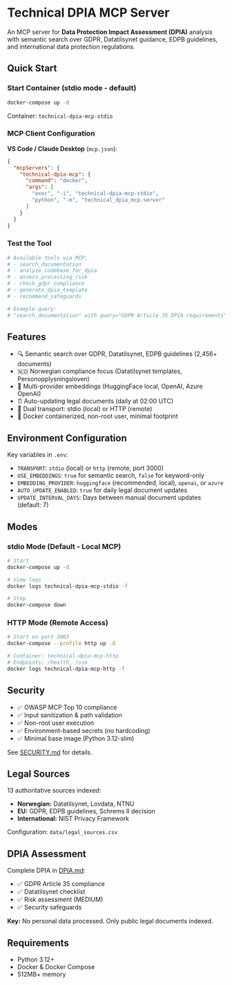 # Technical DPIA MCP Server

An MCP server for **Data Protection Impact Assessment (DPIA)** analysis with semantic search over GDPR, Datatilsynet guidance, EDPB guidelines, and international data protection regulations.

## Quick Start

### Start Container (stdio mode - default)

```bash
docker-compose up -d
```

Container: `technical-dpia-mcp-stdio`

### MCP Client Configuration

**VS Code / Claude Desktop** (`mcp.json`):
```json
{
  "mcpServers": {
    "technical-dpia-mcp": {
      "command": "docker",
      "args": [
        "exec", "-i", "technical-dpia-mcp-stdio",
        "python", "-m", "technical_dpia_mcp.server"
      ]
    }
  }
}
```

### Test the Tool

```bash
# Available tools via MCP:
# - search_documentation
# - analyze_codebase_for_dpia
# - assess_processing_risk
# - check_gdpr_compliance
# - generate_dpia_template
# - recommend_safeguards

# Example query:
# "search_documentation" with query="GDPR Article 35 DPIA requirements"
```

## Features

- 🔍 Semantic search over GDPR, Datatilsynet, EDPB guidelines (2,456+ documents)
- 🇳🇴 Norwegian compliance focus (Datatilsynet templates, Personopplysningsloven)
- 🤖 Multi-provider embeddings (HuggingFace local, OpenAI, Azure OpenAI)
- ⏰ Auto-updating legal documents (daily at 02:00 UTC)
- 🔌 Dual transport: stdio (local) or HTTP (remote)
- 🐳 Docker containerized, non-root user, minimal footprint

## Environment Configuration

Key variables in `.env`:

- `TRANSPORT`: `stdio` (local) or `http` (remote, port 3000)
- `USE_EMBEDDINGS`: `true` for semantic search, `false` for keyword-only
- `EMBEDDING_PROVIDER`: `huggingface` (recommended, local), `openai`, or `azure`
- `AUTO_UPDATE_ENABLED`: `true` for daily legal document updates
- `UPDATE_INTERVAL_DAYS`: Days between manual document updates (default: 7)

## Modes

### stdio Mode (Default - Local MCP)

```bash
# Start
docker-compose up -d

# View logs
docker logs technical-dpia-mcp-stdio -f

# Stop
docker-compose down
```

### HTTP Mode (Remote Access)

```bash
# Start on port 3003
docker-compose --profile http up -d

# Container: technical-dpia-mcp-http
# Endpoints: /health, /sse
docker logs technical-dpia-mcp-http -f
```

## Security

- ✅ OWASP MCP Top 10 compliance
- ✅ Input sanitization & path validation
- ✅ Non-root user execution
- ✅ Environment-based secrets (no hardcoding)
- ✅ Minimal base image (Python 3.12-slim)

See [SECURITY.md](SECURITY.md) for details.

## Legal Sources

13 authoritative sources indexed:
- **Norwegian:** Datatilsynet, Lovdata, NTNU
- **EU:** GDPR, EDPB guidelines, Schrems II decision
- **International:** NIST Privacy Framework

Configuration: `data/legal_sources.csv`

## DPIA Assessment

Complete DPIA in [DPIA.md](DPIA.md):
- ✅ GDPR Article 35 compliance
- ✅ Datatilsynet checklist
- ✅ Risk assessment (MEDIUM)
- ✅ Security safeguards

**Key:** No personal data processed. Only public legal documents indexed.

## Requirements

- Python 3.12+
- Docker & Docker Compose
- 512MB+ memory
